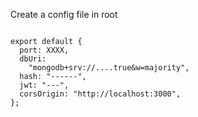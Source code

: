 Create a config file in root

<code>
export default {
  port: XXXX,
  dbUri:
    "mongodb+srv://....true&w=majority",
  hash: "------",
  jwt: "---",
  corsOrigin: "http://localhost:3000",
};

</code>